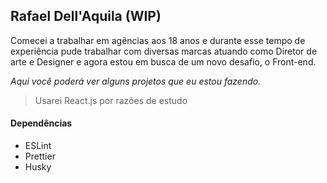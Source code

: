## Rafael Dell'Aquila (WIP)

Comecei a trabalhar em agências aos 18 anos e durante esse tempo de experiência pude trabalhar com diversas marcas atuando como Diretor de arte e Designer e agora estou em busca de um novo desafio, o Front-end.

*Aqui você poderá ver alguns projetos que eu estou fazendo.*

> Usarei React.js por razões de estudo

#### Dependências
- ESLint
- Prettier
- Husky